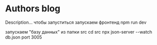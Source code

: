 # Authors blog

Description...
чтобы запуститься
запускаем фронтенд
npm run dev

запускаем "базу данных" из папки src
cd src
npx json-server --watch db.json port 3005
